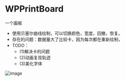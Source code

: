 # WPPrintBoard
一个画板
- 使用贝塞尔曲线绘制，可以切换颜色，宽度，回撤，恢复。
- 存在的问题：数据量大了比较卡，因为每次都在重新绘制，
- TODO：
  - (1)解决卡的问题
  - (2)动画复现轨迹
  - (3)美化字体
  
![image](https://github.com/Woooop/WPPrintBoard/blob/master/demoGif.gif)
